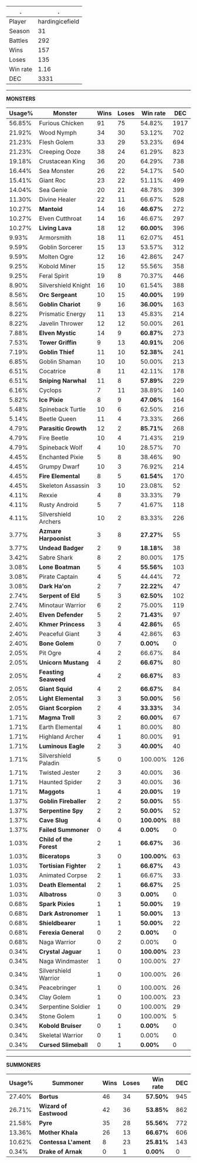 .|.
|-|-
Player|hardingicefield
Season|31
Battles|292
Wins|157
Loses|135
Win rate|1.16
DEC|3331

---
**MONSTERS**

Usage%|Monster|Wins|Loses|Win rate|DEC|
-|-|-|-|-|-|
56.85%|Furious Chicken|91|75|54.82%|1917|
21.92%|Wood Nymph|34|30|53.12%|702|
21.23%|Flesh Golem|33|29|53.23%|694|
21.23%|Creeping Ooze|38|24|61.29%|823|
19.18%|Crustacean King|36|20|64.29%|738|
16.44%|Sea Monster|26|22|54.17%|540|
15.41%|Giant Roc|23|22|51.11%|499|
14.04%|Sea Genie|20|21|48.78%|399|
11.30%|Divine Healer|22|11|66.67%|528|
10.27%|**Mantoid**|14|16|**46.67%**|272|
10.27%|Elven Cutthroat|14|16|46.67%|297|
10.27%|**Living Lava**|18|12|**60.00%**|396|
9.93%|Armorsmith|18|11|62.07%|451|
9.59%|Goblin Sorcerer|15|13|53.57%|312|
9.59%|Molten Ogre|12|16|42.86%|247|
9.25%|Kobold Miner|15|12|55.56%|358|
9.25%|Feral Spirit|19|8|70.37%|446|
8.90%|Silvershield Knight|16|10|61.54%|388|
8.56%|**Orc Sergeant**|10|15|**40.00%**|199|
8.56%|**Goblin Chariot**|9|16|**36.00%**|163|
8.22%|Prismatic Energy|11|13|45.83%|214|
8.22%|Javelin Thrower|12|12|50.00%|261|
7.88%|**Elven Mystic**|14|9|**60.87%**|273|
7.53%|**Tower Griffin**|9|13|**40.91%**|206|
7.19%|**Goblin Thief**|11|10|**52.38%**|241|
6.85%|Goblin Shaman|10|10|50.00%|213|
6.51%|Cocatrice|8|11|42.11%|178|
6.51%|**Sniping Narwhal**|11|8|**57.89%**|229|
6.16%|Cyclops|7|11|38.89%|140|
5.82%|**Ice Pixie**|8|9|**47.06%**|164|
5.48%|Spineback Turtle|10|6|62.50%|216|
5.14%|Beetle Queen|11|4|73.33%|266|
4.79%|**Parasitic Growth**|12|2|**85.71%**|268|
4.79%|Fire Beetle|10|4|71.43%|219|
4.79%|Spineback Wolf|4|10|28.57%|70|
4.45%|Enchanted Pixie|5|8|38.46%|90|
4.45%|Grumpy Dwarf|10|3|76.92%|214|
4.45%|**Fire Elemental**|8|5|**61.54%**|170|
4.45%|Skeleton Assassin|3|10|23.08%|52|
4.11%|Rexxie|4|8|33.33%|79|
4.11%|Rusty Android|5|7|41.67%|118|
4.11%|Silvershield Archers|10|2|83.33%|226|
3.77%|**Azmare Harpoonist**|3|8|**27.27%**|55|
3.77%|**Undead Badger**|2|9|**18.18%**|38|
3.42%|Sabre Shark|8|2|80.00%|175|
3.08%|**Lone Boatman**|5|4|**55.56%**|103|
3.08%|Pirate Captain|4|5|44.44%|72|
3.08%|**Dark Ha'on**|2|7|**22.22%**|47|
2.74%|**Serpent of Eld**|5|3|**62.50%**|102|
2.74%|Minotaur Warrior|6|2|75.00%|119|
2.40%|**Elven Defender**|5|2|**71.43%**|97|
2.40%|**Khmer Princess**|3|4|**42.86%**|65|
2.40%|Peaceful Giant|3|4|42.86%|63|
2.40%|**Bone Golem**|0|7|**0.00%**|0|
2.05%|Pit Ogre|4|2|66.67%|84|
2.05%|**Unicorn Mustang**|4|2|**66.67%**|80|
2.05%|**Feasting Seaweed**|4|2|**66.67%**|83|
2.05%|**Giant Squid**|4|2|**66.67%**|84|
2.05%|**Light Elemental**|3|3|**50.00%**|56|
2.05%|**Giant Scorpion**|2|4|**33.33%**|34|
1.71%|**Magma Troll**|3|2|**60.00%**|67|
1.71%|Earth Elemental|4|1|80.00%|80|
1.71%|Highland Archer|4|1|80.00%|91|
1.71%|**Luminous Eagle**|2|3|**40.00%**|40|
1.71%|Silvershield Paladin|5|0|100.00%|126|
1.71%|Twisted Jester|2|3|40.00%|36|
1.71%|Haunted Spider|2|3|40.00%|36|
1.71%|**Maggots**|1|4|**20.00%**|19|
1.37%|**Goblin Fireballer**|2|2|**50.00%**|55|
1.37%|**Serpentine Spy**|2|2|**50.00%**|52|
1.37%|**Cave Slug**|4|0|**100.00%**|88|
1.37%|**Failed Summoner**|0|4|**0.00%**|0|
1.03%|**Child of the Forest**|2|1|**66.67%**|36|
1.03%|**Biceratops**|3|0|**100.00%**|63|
1.03%|**Tortisian Fighter**|2|1|**66.67%**|43|
1.03%|Animated Corpse|2|1|66.67%|33|
1.03%|**Death Elemental**|2|1|**66.67%**|25|
1.03%|**Albatross**|0|3|**0.00%**|0|
0.68%|**Spark Pixies**|1|1|**50.00%**|19|
0.68%|**Dark Astronomer**|1|1|**50.00%**|13|
0.68%|**Shieldbearer**|1|1|**50.00%**|22|
0.68%|**Ferexia General**|0|2|**0.00%**|0|
0.68%|Naga Warrior|0|2|0.00%|0|
0.34%|**Crystal Jaguar**|1|0|**100.00%**|23|
0.34%|Naga Windmaster|1|0|100.00%|27|
0.34%|Silvershield Warrior|1|0|100.00%|26|
0.34%|Peacebringer|1|0|100.00%|26|
0.34%|Clay Golem|1|0|100.00%|23|
0.34%|Serpentine Soldier|1|0|100.00%|29|
0.34%|Stone Golem|1|0|100.00%|5|
0.34%|**Kobold Bruiser**|0|1|**0.00%**|0|
0.34%|Skeletal Warrior|0|1|0.00%|0|
0.34%|**Cursed Slimeball**|0|1|**0.00%**|0|

---
**SUMMONERS**

Usage%|Summoner|Wins|Loses|Win rate|DEC|
-|-|-|-|-|-|
27.40%|**Bortus**|46|34|**57.50%**|945|
26.71%|**Wizard of Eastwood**|42|36|**53.85%**|862|
21.58%|**Pyre**|35|28|**55.56%**|772|
13.36%|**Mother Khala**|26|13|**66.67%**|606|
10.62%|**Contessa L'ament**|8|23|**25.81%**|143|
0.34%|**Drake of Arnak**|0|1|**0.00%**|0|
